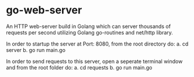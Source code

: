 # go-web-server

An HTTP web-server build in Golang which can server thousands of requests per second utilizing Golang go-routines and net/http library.

In order to startup the server at Port: 8080, from the root directory do:
a. cd server
b. go run main.go

In order to send requests to this server, open a seperate terminal window and from the root folder do:
a. cd requests
b. go run main.go
